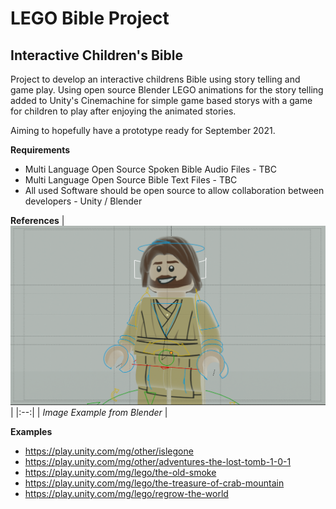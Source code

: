 # LEGO Bible Project

## Interactive Children's Bible
Project to develop an interactive childrens Bible using story telling and game play. 
Using open source Blender LEGO animations for the story telling added to Unity's Cinemachine for simple game based storys with a game for children to play after enjoying the animated stories.

Aiming to hopefully have a prototype ready for September 2021.

**Requirements**
 - Multi Language Open Source Spoken Bible Audio Files - TBC
 - Multi Language Open Source Bible Text Files - TBC
 - All used Software should be open source to allow collaboration between developers - Unity / Blender

**References**
| ![blender example](assets/example_jesus.png) | 
|:--:| 
| *Image Example from Blender* |


**Examples**
- https://play.unity.com/mg/other/islegone
- https://play.unity.com/mg/other/adventures-the-lost-tomb-1-0-1
- https://play.unity.com/mg/lego/the-old-smoke
- https://play.unity.com/mg/lego/the-treasure-of-crab-mountain
- https://play.unity.com/mg/lego/regrow-the-world



